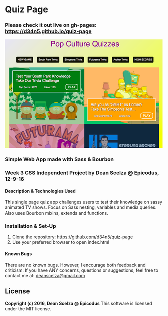 # Quiz Page #

### Please check it out live on gh-pages: https://d34n5.github.io/quiz-page ###

![screenshot](img/quiz-ss.png)

### Simple Web App made with Sass & Bourbon ###

### Week 3 CSS Independent Project by Dean Scelza @ Epicodus, 12-9-16 ###

#### Description & Technologies Used ####
This single page quiz app challenges users to test their knowledge on sassy animated TV shows.
Focus on Sass nesting, variables and media queries.
Also uses Bourbon mixins, extends and functions.

### Installation & Set-Up ###
1. Clone the repository: https://github.com/d34n5/quiz-page
2. Use your preferred browser to open index.html

#### Known Bugs ####
There are no known bugs.  However, I encourage both feedback and criticism: If you have ANY concerns, questions or suggestions, feel free to contact me at:  deanscelza@gmail.com

## License ##
**Copyright (c) 2016, Dean Scelza @ Epicodus**
This software is licensed under the MIT license.
